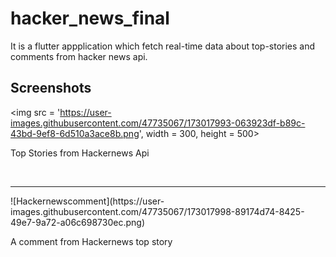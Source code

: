 # hacker_news_final

It is a flutter appplication which fetch real-time data about top-stories and comments from hacker news api.

## Screenshots

<img src = 'https://user-images.githubusercontent.com/47735067/173017993-063923df-b89c-43bd-9ef8-6d510a3ace8b.png', width = 300, height = 500>
<p>Top Stories from Hackernews Api</p>
<br>
<hr>
![Hackernewscomment](https://user-images.githubusercontent.com/47735067/173017998-89174d74-8425-49e7-9a72-a06c698730ec.png)
<p>A comment from Hackernews top story</p>
